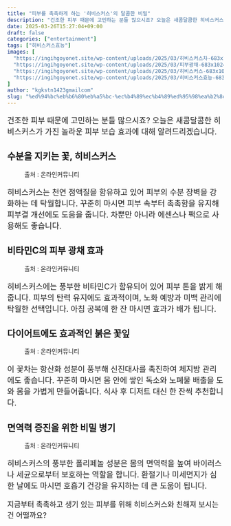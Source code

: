 ```yaml
---
title: "피부를 촉촉하게 하는 '히비스커스'의 달콤한 비밀"
description: "건조한 피부 때문에 고민하는 분들 많으시죠? 오늘은 새콤달콤한 히비스커스가 가진 놀라운 피부 보습 효과에 대해 알려드리겠습니다."
date: 2025-03-26T15:27:04+09:00
draft: false
categories: ["entertainment"]
tags: ["히비스커스효능"]
images: [
  "https://ingihgoyonet.site/wp-content/uploads/2025/03/히비스커스차-683x1024.png"
  "https://ingihgoyonet.site/wp-content/uploads/2025/03/피부광채-683x1024.jpg"
  "https://ingihgoyonet.site/wp-content/uploads/2025/03/히비스커스-683x1024.png"
  "https://ingihgoyonet.site/wp-content/uploads/2025/03/히비스커스효능-683x1024.png"
]
author: "kgkstn1423gmailcom"
slug: "%ed%94%bc%eb%b6%80%eb%a5%bc-%ec%b4%89%ec%b4%89%ed%95%98%ea%b2%8c-%ed%95%98%eb%8a%94-%ed%9e%88%eb%b9%84%ec%8a%a4%ec%bb%a4%ec%8a%a4%ec%9d%98-%eb%8b%ac%ec%bd%a4%ed%95%9c-%eb%b9%84%eb%b0%80"
---
```


<p style="font-size:18px">건조한 피부 때문에 고민하는 분들 많으시죠? 오늘은 새콤달콤한 히비스커스가 가진 놀라운 피부 보습 효과에 대해 알려드리겠습니다.</p> <h2 >수분을 지키는 꽃, 히비스커스</h2> <figure ><img src="https://ingihgoyonet.site/wp-content/uploads/2025/03/히비스커스차-683x1024.png" alt="" style="aspect-ratio:16/9;object-fit:cover"/><figcaption >출처 : 온라인커뮤니티</figcaption></figure> <p style="font-size:18px">히비스커스는 천연 점액질을 함유하고 있어 피부의 수분 장벽을 강화하는 데 탁월합니다. 꾸준히 마시면 피부 속부터 촉촉함을 유지해 피부결 개선에도 도움을 줍니다. 차뿐만 아니라 에센스나 팩으로 사용해도 좋습니다.</p> <h2 >비타민C의 피부 광채 효과</h2> <figure ><img src="https://ingihgoyonet.site/wp-content/uploads/2025/03/피부광채-683x1024.jpg" alt="" style="aspect-ratio:16/9;object-fit:cover"/><figcaption >출처 : 온라인커뮤니티</figcaption></figure> <p style="font-size:18px">히비스커스에는 풍부한 비타민C가 함유되어 있어 피부 톤을 밝게 해줍니다. 피부의 탄력 유지에도 효과적이며, 노화 예방과 미백 관리에 탁월한 선택입니다. 아침 공복에 한 잔 마시면 효과가 배가 됩니다.</p> <h2 >다이어트에도 효과적인 붉은 꽃잎</h2> <figure ><img src="https://ingihgoyonet.site/wp-content/uploads/2025/03/히비스커스-683x1024.png" alt="" style="aspect-ratio:16/9;object-fit:cover"/><figcaption >출처 : 온라인커뮤니티</figcaption></figure> <p style="font-size:18px">이 꽃차는 항산화 성분이 풍부해 신진대사를 촉진하여 체지방 관리에도 좋습니다. 꾸준히 마시면 몸 안에 쌓인 독소와 노폐물 배출을 도와 몸을 가볍게 만들어줍니다. 식사 후 디저트 대신 한 잔씩 추천합니다.</p> <h2 >면역력 증진을 위한 비밀 병기</h2> <figure ><img src="https://ingihgoyonet.site/wp-content/uploads/2025/03/히비스커스효능-683x1024.png" alt="" style="aspect-ratio:16/9;object-fit:cover"/><figcaption >출처 : 온라인커뮤니티</figcaption></figure> <p style="font-size:18px">히비스커스의 풍부한 폴리페놀 성분은 몸의 면역력을 높여 바이러스나 세균으로부터 보호하는 역할을 합니다. 환절기나 미세먼지가 심한 날에도 마시면 호흡기 건강을 유지하는 데 큰 도움이 됩니다.</p> <p style="font-size:17px">지금부터 촉촉하고 생기 있는 피부를 위해 히비스커스와 친해져 보시는 건 어떨까요?</p>